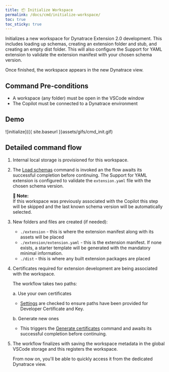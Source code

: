 ```yaml
---
title: 📦 Initialize Workspace
permalink: /docs/cmd/initialize-workspace/
toc: true
toc_sticky: true
---
```


Initializes a new workspace for Dynatrace Extension 2.0 development. This includes loading up 
schemas, creating an extension folder and stub, and creating an empty dist folder. This will 
also configure the Support for YAML extension to validate the extension manifest with your
chosen schema version.

Once finished, the workspace appears in the new Dynatrace view.

## Command Pre-conditions

- A workspace (any folder) must be open in the VSCode window
- The Copilot must be connected to a Dynatrace environment

## Demo

![initialize]({{ site.baseurl }}assets/gifs/cmd_init.gif)

## Detailed command flow

1. Internal local storage is provisioned for this workspace.

2. The [Load schemas](/docs/cmd/load-schemas/) command is invoked an
   the flow awaits its successful completion before continuing. The Support for YAML extension
   is configured to validate the `extension.yaml` file with the chosen schema version.
   
   <p class="notice--info">
     <strong>📝 Note:</strong>
     <br/>
     If this workspace was previously associated with the Copilot this step will be
     skipped and the last known schema version will be automatically selected.
   </p>

3. New folders and files are created (if needed):
   - `./extension` - this is where the extension manifest along with its assets will be placed
   - `./extension/extension.yaml` - this is the extension manifest. If none exists, a starter 
     template will be generated with the mandatory minimal information.
   - `./dist` - this is where any built extension packages are placed

4. Certificates required for extension development are being associated with the workspace. 
   
   The workflow takes two paths:

   a. Use your own certificates
      - [Settings](/docs/settings/credentials/) are checked to
        ensure paths have been provided for Developer Certificate and Key.
  
   b. Generate new ones
      - This triggers the
        [Generate certificates](/docs/cmd/generate-certificates/)
        command and awaits its successful completion before continuing.

5. The workflow finalizes with saving the workspace metadata in the global VSCode storage and 
   this registers the workspace. 
   
   From now on, you'll be able to quickly access it from the dedicated Dynatrace view.
